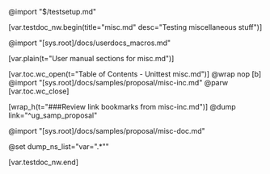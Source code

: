 @import "$/testsetup.md"

[var.testdoc_nw.begin(title="misc.md" desc="Testing miscellaneous stuff")]



@import "[sys.root]/docs/userdocs_macros.md"

[var.plain(t="User manual sections for misc.md")]

[var.toc.wc_open(t="Table of Contents - Unittest misc.md")]
@wrap nop
[b]
@import "[sys.root]/docs/samples/proposal/misc-inc.md"
@parw
[var.toc.wc_close]

[wrap_h(t="###Review link bookmarks from misc-inc.md")]
@dump link="^ug_samp_proposal"

@import "[sys.root]/docs/samples/proposal/misc-doc.md"

@set dump_ns_list="var=\".*\""






[var.testdoc_nw.end]
